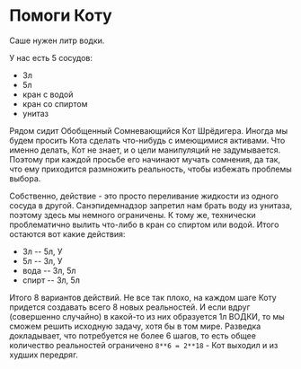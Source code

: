 Помоги Коту
===========

Саше нужен литр водки.

У нас есть 5 сосудов:

* 3л
* 5л
* кран с водой
* кран со спиртом
* унитаз

Рядом сидит Обобщенный Сомневающийся Кот Шрёдигера. Иногда мы будем просить Кота сделать что-нибудь с имеющимися активами. Что именно делать, Кот не знает, и о цели манипуляций не задумывается. Поэтому при каждой просьбе его начинают мучать сомнения, да так, что ему приходится размножить реальность, чтобы избежать проблемы выбора.

Собственно, действие - это просто переливание жидкости из одного сосуда в другой. Санэпидемнадзор запретил нам брать воду из унитаза, поэтому здесь мы немного ограничены. К тому же, технически проблематично вылить что-либо в кран со спиртом или водой. Итого остаются вот какие действия:

* 3л -- 5л, У
* 5л -- 3л, У
* вода -- 3л, 5л
* спирт -- 3л, 5л

Итого 8 вариантов действий. Не все так плохо, на каждом шаге Коту придется создавать всего 8 новых реальностей. И если вдруг (совершенно случайно) в какой-то из них образуется 1л ВОДКИ, то мы сможем решить исходную задачу, хотя бы в том мире. Разведка докладывает, что потребуется не более 6 шагов, то есть общее количество реальностей ограничено `8**6 = 2**18` - Кот выходил и из худших передряг.
